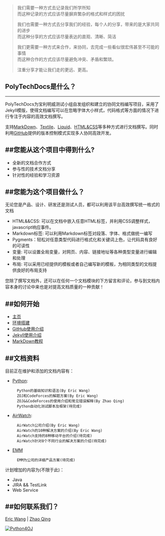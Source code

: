 
>我们需要一种方式去记录我们所学所知<br>
>而这种记录的方式应该尽量摒弃繁杂的格式和样式的困扰
>
>我们也需要一种方式去分享我们的经验，每个人的分享，带来的是大家共同的进步<br>
>而这种分享的方式应该尽量表达的直观、清晰、简洁
>
>我们更需要一种方式来合作，来协同，去完成一些看似很宏伟甚至不可能的事情<br>
>而这种合作的方式应该尽量避免冲突、矛盾和繁琐。
>
>注重分享才能让我们走的更远、更高。

## PolyTechDocs是什么？
-------------------------------------------
PolyTechDocs为宝利明威测试小组自发组织和建立的协同文档编写项目，采用了Jekyll模版，使得文档编写可以在忽略字体大小样式，代码格式等方面的情况下进行专注于内容的高效文档撰写。

支持[MarkDown]、[Textile]、[Liquid]、[HTML&CSS]等多种方式进行文档撰写。同时利用[GitHub]提供的版本控制模式实现多人协同高效开发。

##您能从这个项目中得到什么?
-------------------------------------------
* 全新的文档合作方式
* 参与性的技术文档分享
* 针对性的经验和学习资源

##您能为这个项目做什么？
-------------------------------------------
无论您是产品、设计、研发还是测试人员，都可以利用该平台高效撰写统一格式的文档

* HTML&&CSS: 可以在文档中嵌入任意HTML标签，并利用CSS调整样式，javascript响应事件。
* Markdown标签: 可以利用Markdown标签对段落、字体、格式做统一编写
* Pygments：轻松对任意类型代码进行格式化和关键词上色，让代码具有良好的可读性
* 变量: 可以设置全局变量，对网页、内容、链接地址等各种类型变量进行编辑和处理
* 布局: 可以采用已经提供的模板或者自己编写新的模板，为相同类型的文档提供良好的布局支持

您除了撰写文档外，还可以在任何一个文档模块的下方留言和评论，参与到文档内容本身的讨论中来也是对提高文档质量的一种贡献！

##如何开始
-------------------------------------------
* [主页]
* [环境搭建]
* [GitHub使用介绍]
* [Jekyll使用介绍]
* [MarkDown教程]

##文档资料
-------------------------------------------
目前正在维护和添加的文档内容有：

* [Python]:
 
		Python的基础知识和语法(By Eric Wang)
		ZOJ和CodeForces的解题方案(By Eric Wang)
		ZOJ&&CodeForces的使用介绍和常见错误解释(By Zhao Qing)
		Python自动化测试脚本及框架(待完成)
* [AirWatch]:

		AirWatch公司介绍(By Eric Wang)
		AirWatch的10种解决方案的介绍(By Eric Wang)
		AirWatch支持的8种移动平台的介绍(待完成)
		AirWatch针对8个不同行业的解决方案的介绍(待完成)
* [EMM]

		EMM为公司的详细产品方案(待完成)

计划增加的内容为(不限于此)：

* Java
* JIRA && TestLink
* Web Service

##如何联系我们？
-------------------------------------------
[Eric Wang] | [Zhao Qing]

<a target="_blank" href="http://shang.qq.com/wpa/qunwpa?idkey=1fe6afb9314d685d55dabfb21a63088aef4afb57fde787749ad1df53122cca53"><img border="0" src="http://pub.idqqimg.com/wpa/images/group.png" alt="Python4OJ" title="Python4OJ"></a>

[MarkDown]:http://daringfireball.net/projects/markdown/
[Textile]:http://textile.sitemonks.com/
[Liquid]:http://docs.shopify.com/themes/liquid-basics
[HTML&CSS]:http://www.w3school.com.cn/
[GitHub]:http://pages.github.com

[主页]:http://wh1100717.github.com/PolyTechDocs
[环境搭建]:http://wh1100717.github.io/PolyTechDocs/docs/installation/
[GitHub使用介绍]:http://wh1100717.github.io/PolyTechDocs/docs/githubusage/
[Jekyll使用介绍]:http://wh1100717.github.io/PolyTechDocs/docs/jekyllusage/
[MarkDown教程]:http://wh1100717.github.io/PolyTechDocs/docs/markdownbase/

[Python]:http://wh1100717.github.io/PolyTechDocs/python/introduction/
[EMM]:http://wh1100717.github.io/PolyTechDocs/emm/introduction/
[AirWatch]:http://wh1100717.github.io/PolyTechDocs/airwatch/introduction/

[Eric Wang]:http://github.com/wh1100717
[Zhao Qing]:http://github.com/zq920320